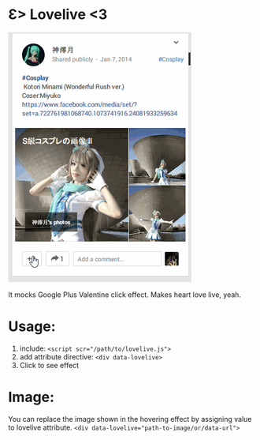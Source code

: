 Ɛ> Lovelive <3
======================
![demo](https://raw.githubusercontent.com/herringtondarkholme/lovelive/master/h.gif)

It mocks Google Plus Valentine click effect.
Makes heart love live, yeah.

Usage:
============

1. include:
`<script scr="/path/to/lovelive.js">`
2. add attribute directive:
`<div data-lovelive>`
3. Click to see effect

Image:
===========

You can replace the image shown in the hovering effect by assigning value to lovelive attribute.
`<div data-lovelive="path-to-image/or/data-url">`
